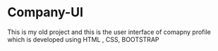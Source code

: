 # Company-UI
This is my old project and this is the user interface of comapny profile which is developed using HTML , CSS, BOOTSTRAP
